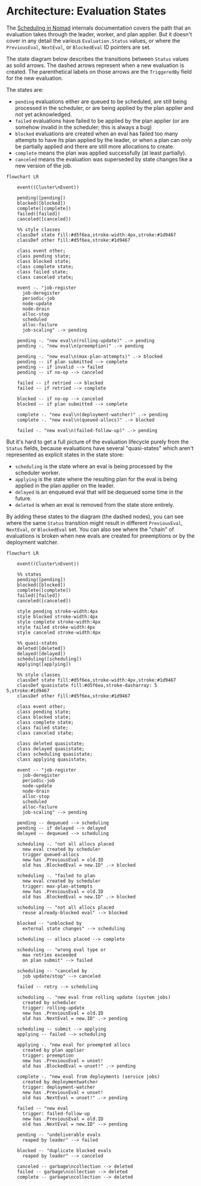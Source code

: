 # Architecture: Evaluation States

The [Scheduling in Nomad][] internals documentation covers the path that an
evaluation takes through the leader, worker, and plan applier. But it doesn't
cover in any detail the various `Evaluation.Status` values, or where the
`PreviousEval`, `NextEval`, or `BlockedEval` ID pointers are set.

The state diagram below describes the transitions between `Status` values as
solid arrows. The dashed arrows represent when a new evaluation is created. The
parenthetical labels on those arrows are the `TriggeredBy` field for the new
evaluation.

The states are:

* `pending` evaluations either are queued to be scheduled, are still being
  processed in the scheduler, or are being applied by the plan applier and not
  yet acknowledged.
* `failed` evaluations have failed to be applied by the plan applier (or are
  somehow invalid in the scheduler; this is always a bug)
* `blocked` evaluations are created when an eval has failed too many attempts to
  have its plan applied by the leader, or when a plan can only be partially
  applied and there are still more allocations to create.
* `complete` means the plan was applied successfully (at least partially).
* `canceled` means the evaluation was superseded by state changes like a new
  version of the job.


```mermaid
flowchart LR

    event((Cluster\nEvent))

    pending([pending])
    blocked([blocked])
    complete([complete])
    failed([failed])
    canceled([canceled])

    %% style classes
    classDef state fill:#d5f6ea,stroke-width:4px,stroke:#1d9467
    classDef other fill:#d5f6ea,stroke:#1d9467

    class event other;
    class pending state;
    class blocked state;
    class complete state;
    class failed state;
    class canceled state;

    event -. "job-register
      job-deregister
      periodic-job
      node-update
      node-drain
      alloc-stop
      scheduled
      alloc-failure
      job-scaling" .-> pending

    pending -. "new eval\n(rolling-update)" .-> pending
    pending -. "new eval\n(preemption)" .-> pending

    pending -. "new eval\n(max-plan-attempts)" .-> blocked
    pending -- if plan submitted --> complete
    pending -- if invalid --> failed
    pending -- if no-op --> canceled

    failed -- if retried --> blocked
    failed -- if retried --> complete

    blocked -- if no-op --> canceled
    blocked -- if plan submitted --> complete

    complete -. "new eval\n(deployment-watcher)" .-> pending
    complete -. "new eval\n(queued-allocs)" .-> blocked

    failed -. "new eval\n(failed-follow-up)" .-> pending
```

But it's hard to get a full picture of the evaluation lifecycle purely from the
`Status` fields, because evaluations have several "quasi-states" which aren't
represented as explicit states in the state store:

* `scheduling` is the state where an eval is being processed by the scheduler
  worker.
* `applying` is the state where the resulting plan for the eval is being applied
  in the plan applier on the leader.
* `delayed` is an enqueued eval that will be dequeued some time in the future.
* `deleted` is when an eval is removed from the state store entirely.

By adding these states to the diagram (the dashed nodes), you can see where the
same `Status` transition might result in different `PreviousEval`, `NextEval`,
or `BlockedEval` set. You can also see where the "chain" of evaluations is
broken when new evals are created for preemptions or by the deployment watcher.


```mermaid
flowchart LR

    event((Cluster\nEvent))

    %% states
    pending([pending])
    blocked([blocked])
    complete([complete])
    failed([failed])
    canceled([canceled])

    style pending stroke-width:4px
    style blocked stroke-width:4px
    style complete stroke-width:4px
    style failed stroke-width:4px
    style canceled stroke-width:4px

    %% quasi-states
    deleted([deleted])
    delayed([delayed])
    scheduling([scheduling])
    applying([applying])

    %% style classes
    classDef state fill:#d5f6ea,stroke-width:4px,stroke:#1d9467
    classDef quasistate fill:#d5f6ea,stroke-dasharray: 5 5,stroke:#1d9467
    classDef other fill:#d5f6ea,stroke:#1d9467

    class event other;
    class pending state;
    class blocked state;
    class complete state;
    class failed state;
    class canceled state;

    class deleted quasistate;
    class delayed quasistate;
    class scheduling quasistate;
    class applying quasistate;

    event -- "job-register
      job-deregister
      periodic-job
      node-update
      node-drain
      alloc-stop
      scheduled
      alloc-failure
      job-scaling" --> pending

    pending -- dequeued --> scheduling
    pending -- if delayed --> delayed
    delayed -- dequeued --> scheduling

    scheduling -. "not all allocs placed
      new eval created by scheduler
      trigger queued-allocs
      new has .PreviousEval = old.ID
      old has .BlockedEval = new.ID" .-> blocked

    scheduling -. "failed to plan
      new eval created by scheduler
      trigger: max-plan-attempts
      new has .PreviousEval = old.ID
      old has .BlockedEval = new.ID" .-> blocked

    scheduling -- "not all allocs placed
      reuse already-blocked eval" --> blocked

    blocked -- "unblocked by
      external state changes" --> scheduling

    scheduling -- allocs placed --> complete

    scheduling -- "wrong eval type or
      max retries exceeded
      on plan submit" --> failed

    scheduling -- "canceled by
      job update/stop" --> canceled

    failed -- retry --> scheduling

    scheduling -. "new eval from rolling update (system jobs)
      created by scheduler
      trigger: rolling-update
      new has .PreviousEval = old.ID
      old has .NextEval = new.ID" .-> pending

    scheduling -- submit --> applying
    applying -- failed --> scheduling

    applying -. "new eval for preempted allocs
      created by plan applier
      trigger: preemption
      new has .PreviousEval = unset!
      old has .BlockedEval = unset!" .-> pending

    complete -. "new eval from deployments (service jobs)
      created by deploymentwatcher
      trigger: deployment-watcher
      new has .PreviousEval = unset!
      old has .NextEval = unset!" .-> pending

    failed -- "new eval
      trigger: failed-follow-up
      new has .PreviousEval = old.ID
      old has .NextEval = new.ID" --> pending

    pending -- "undeliverable evals
      reaped by leader" --> failed

    blocked -- "duplicate blocked evals
      reaped by leader" --> canceled

    canceled -- garbage\ncollection --> deleted
    failed -- garbage\ncollection --> deleted
    complete -- garbage\ncollection --> deleted
```


[Scheduling in Nomad]: https://www.nomadproject.io/docs/internals/scheduling/scheduling
